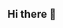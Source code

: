 ## Hi there 👋

<!--
**xlozano1/xlozano1** is a ✨ _special_ ✨ repository because its `README.md` (this file) appears on your GitHub profile.
### 🌱 I’m currently learning ... Web authoring
### 💬 Ask me about Rejection Therapy
### 😄 Pronouns: She/Her
### ⚡ Fun fact: I love making coffee and spend a lot of time with my friends and family.
-->
